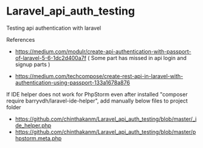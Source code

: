 # Laravel_api_auth_testing
Testing api authentication with laravel

References

- https://medium.com/modulr/create-api-authentication-with-passport-of-laravel-5-6-1dc2d400a7f
  ( Some part has missed in api login and signup parts )

- https://medium.com/techcompose/create-rest-api-in-laravel-with-authentication-using-passport-133a1678a876

If IDE helper does not work for PhpStorm even after installed "composer require barryvdh/laravel-ide-helper",
add manually below files to project folder
- https://github.com/chinthakanm/Laravel_api_auth_testing/blob/master/_ide_helper.php
- https://github.com/chinthakanm/Laravel_api_auth_testing/blob/master/phpstorm.meta.php

